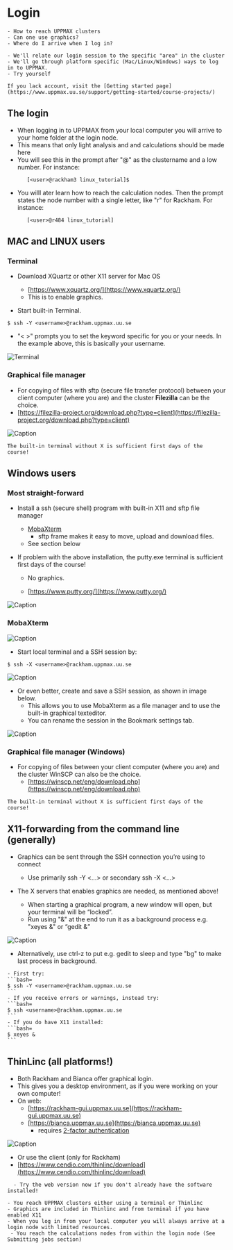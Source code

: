 # Login

```{questions}
- How to reach UPPMAX clusters
- Can one use graphics?
- Where do I arrive when I log in?

```

```{objectives}
- We'll relate our login session to the specific "area" in the cluster
- We'll go through platform specific (Mac/Linux/Windows) ways to log in to UPPMAX.
- Try yourself
```

```{note}
If you lack account, visit the [Getting started page](https://www.uppmax.uu.se/support/getting-started/course-projects/)
```

## The login
- When logging in to UPPMAX from your local computer you will arrive to your home folder at the login node.
- This means that only light analysis and and calculations should be made here
- You will see this in the prompt after "@" as the clustername and a low number. For instance:
   ```bash=
      [<user>@rackham3 linux_tutorial]$
    ```
- You willl ater learn how to reach the calculation nodes. Then the prompt states the node number with a single letter, like "r" for Rackham. For instance:
   ```bash=
      [<user>@r484 linux_tutorial]
   ```


## MAC and LINUX users

### Terminal

- Download XQuartz or other X11 server for Mac OS
  - [https://www.xquartz.org/](https://www.xquartz.org/)
  - This is to enable graphics.

- Start built-in Terminal.

```bash=
$ ssh -Y <username>@rackham.uppmax.uu.se
```
- "< >" prompts you to set the keyword specific for you or your needs. In the example above, this is basically your username.

![Terminal](./img/Mac_terminal.png)

### Graphical file manager

- For copying of files with sftp (secure file transfer protocol) between your client computer (where you are) and the cluster **Filezilla** can be the choice.
- [https://filezilla-project.org/download.php?type=client](https://filezilla-project.org/download.php?type=client)
 

![Caption](./img/fz3_osx_main.png )

```{callout} Problems with installations?
The built-in terminal without X is sufficient first days of the course!
```

## Windows users

### Most straight-forward
- Install a ssh (secure shell) program with built-in X11 and sftp file manager
  - [MobaXterm](https://mobaxterm.mobatek.net/)
    - sftp frame makes it easy to move, upload and download files.
  - See section below

- If problem with the above installation, the putty.exe terminal is sufficient first days of the course!

    - No graphics.

    - [https://www.putty.org/](https://www.putty.org/)

![Caption](./img/putty.jpg)


<!---
### A bit more complicated (and not necessary)

- Download and install ONE of the X-servers below (to enable graphics)
  - GWSL https://sourceforge.net/projects/vcxsrv/ (Links to an external site.)
  - X-ming https://opticos.github.io/gwsl (Links to an external site.)z
  - VcXsrv https://sourceforge.net/projects/xming/ (Links to an external site.)

- not necessary:
  - Install WSL (Windows Subsystem for Linux) 
    - https://docs.microsoft.com/en-us/windows/wsl/install-win10 (Links to an external site.)
    - Don’t forget to update to wsl2
- Install a distribution or a ssh (secure shell) program
  - Distribution such as ubuntu or
  - (recommended) a ssh program such as MobaXTerm
  - https://mobaxterm.mobatek.net/ (Links to an external site.)
    - sftp frame makes it easy to move, upload and download files.

- You may want to check this webpage as well!
  - https://hackmd.io/@pmitev/Linux4WinUsers (Links to an external site.)
--->
 
### MobaXterm

![Caption](./img/mobax.jpg )

- Start local terminal and a SSH session by:

```bash=
$ ssh -X <username>@rackham.uppmax.uu.se
```

![Caption](./img/mobax_start1.jpg)

- Or even better, create and save a SSH session, as shown in image below.
  - This allows you to use MobaXterm as a file manager and  to use the built-in graphical texteditor.
  - You can rename the session in the Bookmark settings tab.

![Caption](./img/mobax_start.jpg)


### Graphical file manager (Windows)

- For copying of files between your client computer (where you are) and the cluster WinSCP can also be the choice.
  - [https://winscp.net/eng/download.php](https://winscp.net/eng/download.php) 

```{callout} Problems with installations?
The built-in terminal without X is sufficient first days of the course!
```

 
## X11-forwarding from the command line (generally)

- Graphics can be sent through the SSH connection you’re using to connect
  - Use primarily ssh -Y <...> or secondary ssh -X <...>

- The X servers that enables graphics are needed, as mentioned above!
  - When starting a graphical program, a new window will open, but your terminal will be “locked”.
  - Run using "&" at the end to run it as a background process e.g. "xeyes &" or “gedit &”

![Caption](./img/xeyes.png)

- Alternatively, use ctrl-z to put e.g. gedit to sleep and type "bg" to make last process in background.

``````{challenge} Login to **Rackham**, using your terminal
- First try:
```bash=
$ ssh -Y <username>@rackham.uppmax.uu.se
```
- If you receive errors or warnings, instead try:
```bash=
$ ssh <username>@rackham.uppmax.uu.se
```
- If you do have X11 installed:
```bash=
$ xeyes &
```
``````
 
## ThinLinc (all platforms!)

- Both Rackham and Bianca offer graphical login.
- This gives you a desktop environment, as if you were working on your own computer!
- On web:
  - [https://rackham-gui.uppmax.uu.se](https://rackham-gui.uppmax.uu.se)
  - [https://bianca.uppmax.uu.se](https://bianca.uppmax.uu.se)
    - requires [2-factor authentication](https://www.uppmax.uu.se/support/user-guides/setting-up-two-factor-authentication/)

![Caption](./img/Thinlinc2.jpg)

 - Or use the client (only for Rackham)
  - [https://www.cendio.com/thinlinc/download](https://www.cendio.com/thinlinc/download)

```{challenge} Try Thinlinc from web
  - Try the web version now if you don't already have the software installed!
  ```

 ```{keypoints}
- You reach UPPMAX clusters either using a terminal or Thinlinc
- Graphics are included in Thinlinc and from terminal if you have enabled X11
- When you log in from your local computer you will always arrive at a login node with limited resources. 
  - You reach the calculations nodes from within the login node (See  Submitting jobs section)
```
